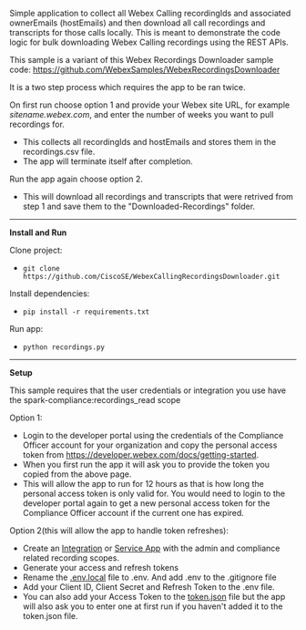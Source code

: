 Simple application to collect all Webex Calling recordingIds and associated ownerEmails (hostEmails) and then download all call recordings and transcripts for those calls locally. This is meant to demonstrate the code logic for bulk downloading Webex Calling recordings using the REST APIs.

This sample is a variant of this Webex Recordings Downloader sample code:
https://github.com/WebexSamples/WebexRecordingsDownloader

It is a two step process which requires the app to be ran twice.

On first run choose option 1 and provide your Webex site URL, for example _sitename.webex.com_, and enter the number of weeks you want to pull recordings for.

- This collects all recordingIds and hostEmails and stores them in the recordings.csv file.
- The app will terminate itself after completion.

Run the app again choose option 2.

- This will download all recordings and transcripts that were retrived from step 1 and save them to the "Downloaded-Recordings" folder.

---

**Install and Run**

Clone project:

- `git clone https://github.com/CiscoSE/WebexCallingRecordingsDownloader.git`

Install dependencies:

- `pip install -r requirements.txt`

Run app:

- `python recordings.py`

---

**Setup**

This sample requires that the user credentials or integration you use have the spark-compliance:recordings_read scope

Option 1:

- Login to the developer portal using the credentials of the Compliance Officer account for your organization and copy the personal access token from https://developer.webex.com/docs/getting-started.
- When you first run the app it will ask you to provide the token you copied from the above page.
- This will allow the app to run for 12 hours as that is how long the personal access token is only valid for. You would need to login to the developer portal again to get a new personal access token for the Compliance Officer account if the current one has expired.

Option 2(this will allow the app to handle token refreshes):

- Create an [Integration](https://developer.webex.com/docs/integrations) or [Service App](https://developer.webex.com/docs/service-apps) with the admin and compliance related recording scopes.
- Generate your access and refresh tokens
- Rename the [.env.local](.env.local) file to .env. And add .env to the .gitignore file
- Add your Client ID, Client Secret and Refresh Token to the .env file.
- You can also add your Access Token to the [token.json](token.json) file but the app will also ask you to enter one at first run if you haven't added it to the token.json file.
